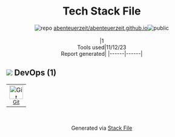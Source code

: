 <!--
--- Readme.md Snippet without images Start ---
## Tech Stack
abenteuerzeit/abenteuerzeit.github.io is built on the following main stack:


Full tech stack [here](/techstack.md)
--- Readme.md Snippet without images End ---

--- Readme.md Snippet with images Start ---
## Tech Stack
abenteuerzeit/abenteuerzeit.github.io is built on the following main stack:


Full tech stack [here](/techstack.md)
--- Readme.md Snippet with images End ---
-->
<div align="center">

# Tech Stack File
![](https://img.stackshare.io/repo.svg "repo") [abenteuerzeit/abenteuerzeit.github.io](https://github.com/abenteuerzeit/abenteuerzeit.github.io)![](https://img.stackshare.io/public_badge.svg "public")
<br/><br/>
|1<br/>Tools used|11/12/23 <br/>Report generated|
|------|------|
</div>

## <img src='https://img.stackshare.io/devops.svg'/> DevOps (1)
<table><tr>
  <td align='center'>
  <img width='36' height='36' src='https://img.stackshare.io/service/1046/git.png' alt='Git'>
  <br>
  <sub><a href="http://git-scm.com/">Git</a></sub>
  <br>
  <sub></sub>
</td>

</tr>
</table>

<br/>
<div align='center'>

Generated via [Stack File](https://github.com/apps/stack-file)
